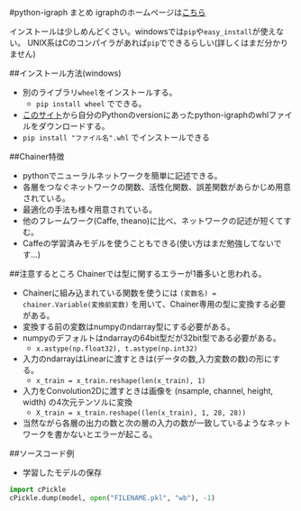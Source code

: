 #python-igraph まとめ
igraphのホームページは[こちら](http://igraph.org/ "igraph")

インストールは少しめんどくさい。windowsでは`pip`や`easy_install`が使えない。
UNIX系はCのコンパイラがあれば`pip`でできるらしい(詳しくはまだ分かりません)

##インストール方法(windows)
* 別のライブラリ`wheel`をインストールする。
  * `pip install wheel` でできる。
* [このサイト](http://www.lfd.uci.edu/~gohlke/pythonlibs/)から自分のPythonのversionにあったpython-igraphのwhlファイルをダウンロードする。
* `pip install "ファイル名".whl` でインストールできる

##Chainer特徴
* pythonでニューラルネットワークを簡単に記述できる。
* 各層をつなぐネットワークの関数、活性化関数、誤差関数があらかじめ用意されている。
* 最適化の手法も様々用意されている。
* 他のフレームワーク(Caffe, theano)に比べ、ネットワークの記述が短くてすむ。
* Caffeの学習済みモデルを使うこともできる(使い方はまだ勉強してないです…)

##注意するところ
Chainerでは型に関するエラーが1番多いと思われる。
* Chainerに組み込まれている関数を使うには `(変数名) = chainer.Variable(変換前変数)` を用いて、Chainer専用の型に変換する必要がある。
* 変換する前の変数はnumpyのndarray型にする必要がある。
* numpyのデフォルトはndarrayの64bit型だが32bit型である必要がある。
  * `x.astype(np.float32), t.astype(np.int32)` 
* 入力のndarrayはLinearに渡すときは(データの数,入力変数の数)の形にする。
  * `x_train = x_train.reshape(len(x_train), 1)`
* 入力をConvolution2Dに渡すときは画像を (nsample, channel, height, width) の4次元テンソルに変換
  * `X_train = x_train.reshape((len(x_train), 1, 28, 28))`
* 当然ながら各層の出力の数と次の層の入力の数が一致しているようなネットワークを書かないとエラーが起こる。

##ソースコード例

* 学習したモデルの保存
```py
import cPickle
cPickle.dump(model, open("FILENAME.pkl", "wb"), -1)
```
